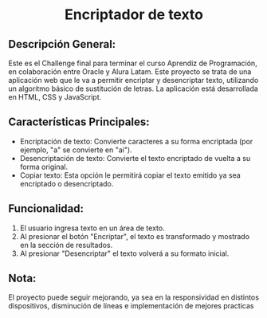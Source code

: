 <h1 align="center"> Encriptador de texto </h1>

## Descripción General:
Este es el Challenge final para terminar el curso Aprendiz de Programación, en colaboración entre Oracle y Alura Latam.
Este proyecto se trata de una aplicación web que le va a permitir encriptar y desencriptar texto, utilizando un algoritmo básico de sustitución de letras.
La aplicación está desarrollada en HTML, CSS y JavaScript. 

## Características Principales:

- Encriptación de texto: Convierte caracteres a su forma encriptada (por ejemplo, "a" se convierte en "ai").
- Desencriptación de texto: Convierte el texto encriptado de vuelta a su forma original.
- Copiar texto: Esta opción le permitirá copiar el texto emitido ya sea encriptado o desencriptado.

## Funcionalidad:

1. El usuario ingresa texto en un área de texto.
2. Al presionar el botón "Encriptar", el texto es transformado y mostrado en la sección de resultados.
3. Al presionar "Desencriptar" el texto volverá a su formato inicial.

## Nota:
El proyecto puede seguir mejorando, ya sea en la responsividad en distintos dispositivos, disminución de líneas e implementación de mejores practicas
